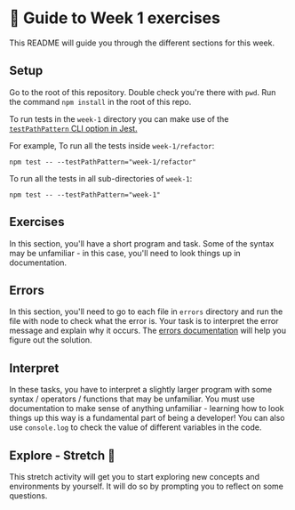 # 🧭 Guide to Week 1 exercises

This README will guide you through the different sections for this week.

## Setup

Go to the root of this repository. Double check you're there with `pwd`.
Run the command `npm install` in the root of this repo.

To run tests in the `week-1` directory you can make use of the [`testPathPattern` CLI option in Jest.](https://jestjs.io/docs/cli#--testpathpatternregex)

For example,
To run all the tests inside `week-1/refactor`:

```console
npm test -- --testPathPattern="week-1/refactor"
```

To run all the tests in all sub-directories of `week-1`:

```console
npm test -- --testPathPattern="week-1"
```

## Exercises

In this section, you'll have a short program and task. Some of the syntax may be unfamiliar - in this case, you'll need to look things up in documentation.

## Errors

In this section, you'll need to go to each file in `errors` directory and run the file with node to check what the error is. Your task is to interpret the error message and explain why it occurs. The [errors documentation](https://developer.mozilla.org/en-US/docs/Web/JavaScript/Reference/Errors) will help you figure out the solution.

## Interpret

In these tasks, you have to interpret a slightly larger program with some syntax / operators / functions that may be unfamiliar.
You must use documentation to make sense of anything unfamiliar - learning how to look things up this way is a fundamental part of being a developer!
You can also use `console.log` to check the value of different variables in the code.

## Explore - Stretch 💪

This stretch activity will get you to start exploring new concepts and environments by yourself. It will do so by prompting you to reflect on some questions.

